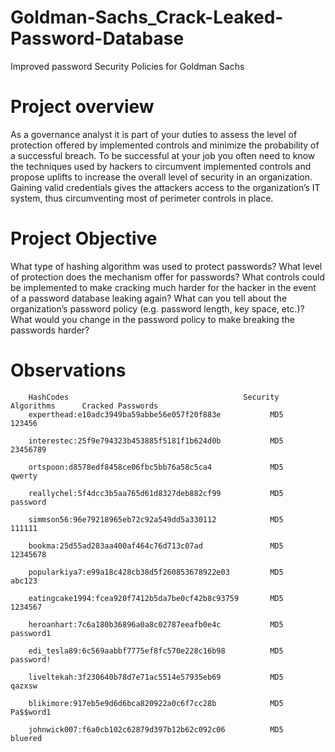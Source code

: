 # Goldman-Sachs_Crack-Leaked-Password-Database
Improved password Security Policies for Goldman Sachs

# Project overview
As a governance analyst it is part of your duties to assess the level of protection offered by implemented controls and minimize the probability of a successful breach. To be successful at your job you often need to know the techniques used by hackers to circumvent implemented controls and propose uplifts to increase the overall level of security in an organization. Gaining valid credentials gives the attackers access to the organization’s IT system, thus circumventing most of perimeter controls in place.

# Project Objective
What type of hashing algorithm was used to protect passwords? What level of protection does the mechanism offer for passwords? What controls could be implemented to make cracking much harder for the hacker in the event of a password database leaking again? What can you tell about the organization’s password policy (e.g. password length, key space, etc.)? What would you change in the password policy to make breaking the passwords harder?

# Observations
		HashCodes                                   	Security Algorithms      Cracked Passwords
		experthead:e10adc3949ba59abbe56e057f20f883e           MD5           		123456

		interestec:25f9e794323b453885f5181f1b624d0b           MD5           		23456789

		ortspoon:d8578edf8458ce06fbc5bb76a58c5ca4             MD5           		qwerty

		reallychel:5f4dcc3b5aa765d61d8327deb882cf99           MD5           		password

		simmson56:96e79218965eb72c92a549dd5a330112            MD5           		111111

		bookma:25d55ad283aa400af464c76d713c07ad               MD5           		12345678

		popularkiya7:e99a18c428cb38d5f260853678922e03         MD5           		abc123

		eatingcake1994:fcea920f7412b5da7be0cf42b8c93759       MD5           		1234567

		heroanhart:7c6a180b36896a0a8c02787eeafb0e4c           MD5           		password1

		edi_tesla89:6c569aabbf7775ef8fc570e228c16b98          MD5           		password!

		liveltekah:3f230640b78d7e71ac5514e57935eb69        	  MD5           		qazxsw

		blikimore:917eb5e9d6d6bca820922a0c6f7cc28b        	  MD5           		Pa$$word1

		johnwick007:f6a0cb102c62879d397b12b62c092c06          MD5           		bluered

